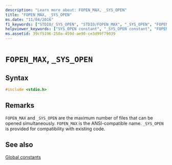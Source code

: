 ```yaml
---
description: "Learn more about: FOPEN_MAX, _SYS_OPEN"
title: "FOPEN_MAX, _SYS_OPEN"
ms.date: "11/04/2016"
f1_keywords: ["STDIO/_SYS_OPEN", "STDIO/FOPEN_MAX", "_SYS_OPEN", "FOPEN_MAX"]
helpviewer_keywords: ["SYS_OPEN constant", "_SYS_OPEN constant", "FOPEN_MAX constant", "files [C++], maximum open", "maximum number of files", "open files, maximum"]
ms.assetid: 39cf5196-250a-459d-ae90-ce3d99f79039
---
```

# `FOPEN_MAX`, `_SYS_OPEN`

## Syntax

```C
#include <stdio.h>
```

## Remarks

 `FOPEN_MAX` and `_SYS_OPEN` are the maximum number of files that can be opened simultaneously. `FOPEN_MAX` is the ANSI-compatible name. `_SYS_OPEN` is provided for compatibility with existing code.

## See also

[Global constants](./global-constants.md)

